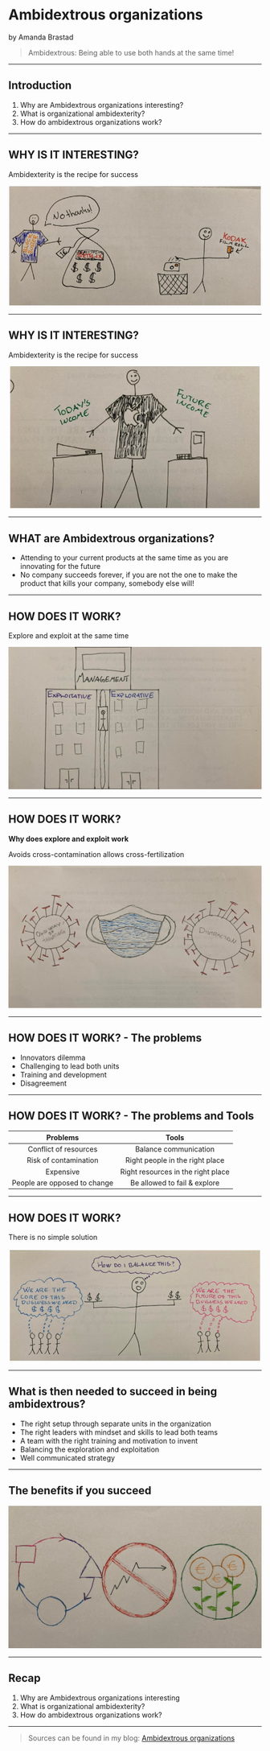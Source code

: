 #  Ambidextrous organizations

by Amanda Brastad 

> Ambidextrous: Being able to use both hands at the same time!

---
## Introduction 

1. Why are Ambidextrous organizations interesting?
2. What is organizational ambidexterity? 
3. How do ambidextrous organizations work? 

---
## WHY IS IT INTERESTING?

Ambidexterity is the recipe for success

![Image of Blockbuster and Kodak making the wrong choice](kodak_and_blockbuster.jpg)

---
## WHY IS IT INTERESTING?

Ambidexterity is the recipe for success

![Image of Apple being Ambidextrous](apple_beeing_ambidex.jpg)

---
## WHAT are Ambidextrous organizations?

* Attending to your current products at the same time as you are innovating for the future 
* No company succeeds forever, if you are not the one to make the product that kills your company, somebody else will!   

---
## HOW DOES IT WORK?

Explore and exploit at the same time

![Image of separate explorative and exploitative units building](buliding_explorative.jpg)

---
## HOW DOES IT WORK? 
**Why does explore and exploit work**

Avoids cross-contamination allows cross-fertilization

![Image of cross contamination](cross.jpg)

---
## HOW DOES IT WORK? - The problems

* Innovators dilemma 
* Challenging to lead both units 
* Training and development
* Disagreement 

---
## HOW DOES IT WORK? - The problems and Tools

| **Problems**                 | **Tools**                           | 
| :---------------------------:|:-----------------------------------:| 
| Conflict of resources        | Balance communication               | 
| Risk of contamination        | Right people in the right place     | 
| Expensive                    | Right resources in the right place  |   
| People are opposed to change | Be allowed to fail & explore        |   

---
## HOW DOES IT WORK? 
There is no simple solution

![Image of balancing the ambidextrous units](balance_units.jpg)

---

## What is then needed to succeed in being ambidextrous? 

* The right setup through separate units in the organization 
* The right leaders with mindset and skills to lead both teams 
* A team with the right training and motivation to invent
* Balancing the exploration and exploitation
* Well communicated strategy

---
## The benefits if you succeed 

![Image of Adaptability, Avoid stagnation & Long term profit  ](adaptability.jpg)

---
## Recap 

1. Why are Ambidextrous organizations interesting
2. What is organizational ambidexterity? 
3. How do ambidextrous organizations work? 

---

> Sources can be found in my blog: [Ambidextrous organizations](https://github.com/amandabrastad/2022ws_do_ab/blob/main/bl_blog_do.md)


